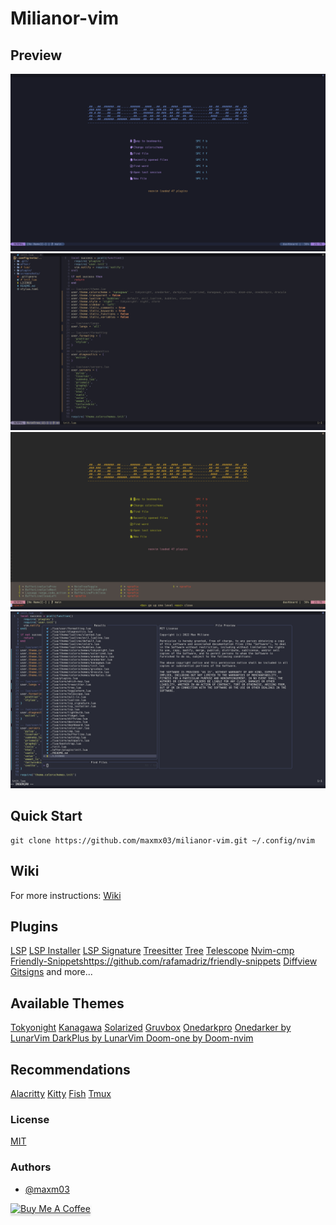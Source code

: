 # Milianor-vim

## Preview

<img src="./screenshots/1.png" />
<img src="./screenshots/2.png" />
<img src="./screenshots/3.png" />
<img src="./screenshots/4.png" />

## Quick Start
```
git clone https://github.com/maxmx03/milianor-vim.git ~/.config/nvim
```

## Wiki

For more instructions: [Wiki](https://github.com/maxmx03/milianor-vim/wiki)

## Plugins
[LSP](https://github.com/neovim/nvim-lspconfig)
[LSP Installer](https://github.com/williamboman/nvim-lsp-installer)
[LSP Signature](https://github.com/ray-x/lsp_signature.nvim)
[Treesitter](https://github.com/nvim-treesitter/nvim-treesitter)
[Tree](https://github.com/kyazdani42/nvim-tree.lua)
[Telescope](https://github.com/nvim-telescope/telescope.nvim)
[Nvim-cmp](https://github.com/hrsh7th/nvim-cmp)
[Friendly-Snippets]()https://github.com/rafamadriz/friendly-snippets
[Diffview](https://github.com/sindrets/diffview.nvim)
[Gitsigns](https://github.com/lewis6991/gitsigns.nvim)
and more...

## Available Themes
[Tokyonight](https://github.com/folke/tokyonight.nvim)
[Kanagawa](https://github.com/rebelot/kanagawa.nvim)
[Solarized](https://github.com/maxmx03/solarized.nvim)
[Gruvbox](https://github.com/morhetz/gruvbox)
[Onedarkpro](https://github.com/olimorris/onedarkpro.nvim)
[Onedarker by LunarVim ](https://github.com/LunarVim/onedarker.nvim)
[DarkPlus by LunarVim ](https://github.com/LunarVim/darkplus.nvim)
[Doom-one by Doom-nvim ](https://github.com/NTBBloodbath/doom-one.nvim)

## Recommendations
[Alacritty](https://github.com/alacritty/alacritty)
[Kitty](https://github.com/kovidgoyal/kitty)
[Fish](https://github.com/fish-shell/fish-shell)
[Tmux](https://github.com/tmux/tmux)

### License

[MIT](https://choosealicense.com/licenses/mit/)

### Authors

- [@maxm03](https://github.com/maxmx03)

<a href="https://www.buymeacoffee.com/milianor" target="_blank"><img src="https://www.buymeacoffee.com/assets/img/custom_images/orange_img.png" alt="Buy Me A Coffee" style="height: 41px !important;width: 174px !important;box-shadow: 0px 3px 2px 0px rgba(190, 190, 190, 0.5) !important;-webkit-box-shadow: 0px 3px 2px 0px rgba(190, 190, 190, 0.5) !important;" ></a>
